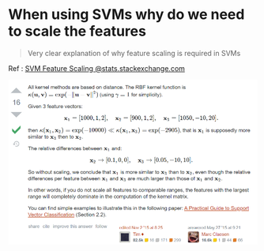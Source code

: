 # When using SVMs why do we need to scale the features

> Very clear explanation of why feature scaling is required in SVMs

Ref : [SVM Feature Scaling @stats.stackexchange.com](https://stats.stackexchange.com/questions/154224/when-using-svms-why-do-i-need-to-scale-the-features)

![](/images/svm_feature_scale.png)

